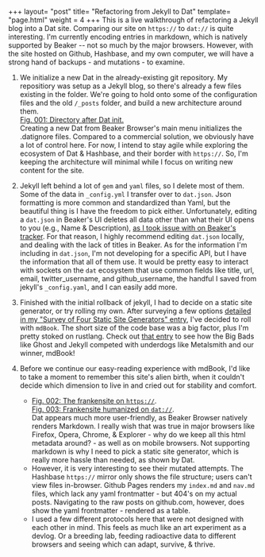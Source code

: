 +++
layout= "post"
title=  "Refactoring from Jekyll to Dat"
template= "page.html"
weight = 4
+++
This is a live walkthrough of refactoring a Jekyll blog into a Dat site. Comparing our site on `https://` to `dat://` is quite interesting. I'm currently encoding entries in markdown, which is natively supported by Beaker -- not so much by the major browsers. However, with the site hosted on Github, Hashbase, and my own computer, we will have a strong hand of backups - and mutations - to examine. 

1. We initialize a new Dat in the already-existing git repository. My repositiory was setup as a Jekyll blog, so there's already a few files existing in the folder. We're going to hold onto some of the configuration files and the old `/_posts` folder, and build a new architecture around them.  
 [Fig. 001: Directory after Dat init.](2019-05-22-dir-after-dat-init.PNG)  
 Creating a new Dat from Beaker Browser's main menu initializes the .datignore files. Compared to a commercial solution, we obviously have a lot of control here. For now, I intend to stay agile while exploring the ecosystem of Dat & Hashbase, and their border with `https://`. So, I'm keeping the architecture will minimal while I focus on writing new content for the site. 

2. Jekyll left behind a lot of `gem` and `yaml` files, so I delete most of them. Some of the data in `_config.yml` I transfer over to `dat.json`. Json formatting is more common and standardized than Yaml, but the beautiful thing is I have the freedom to pick either. Unfortunately, editing a `dat.json` in Beaker's UI deletes all data other than what their UI opens to you (e.g., Name & Description), [as I took issue with on Beaker's tracker](https://github.com/beakerbrowser/beaker/issues/1409). For that reason, I highly recommend editing `dat.json` locally, and dealing with the lack of titles in Beaker. 
 As for the information I'm including in `dat.json`, I'm not developing for a specific API, but I have the information that all of them use. It would be pretty easy to interact with sockets on the `dat` ecosystem that use common fields like title, url, email, twitter_username, and github_username, the handful I saved from jekyll's `_config.yaml`, and I can easily add more.

3. Finished with the initial rollback of jekyll, I had to decide on a static site generator, or try rolling my own. After surveying a few options [detailed in my "Survey of Four Static Site Generators" entry](2019-05-30-four-static-site-generators.html), I've decided to roll with `mdBook`. The short size of the code base was a big factor, plus I'm pretty stoked on rustlang. Check out [that entry](2019-05-30-four-static-site-generators.html) to see how the Big Bads like Ghost and Jekyll competed with underdogs like Metalsmith and our winner, mdBook! 

4. Before we continue our easy-reading experience with mdBook, I'd like to take a moment to remember this site's alien birth, when it couldn't decide which dimension to live in and cried out for stability and comfort. 
	+ [Fig. 002: The frankensite on `https://`](2019-05-22-mirrors-https.png).  
	[Fig. 003: Frankensite humanized on `dat://`](2019-05-22-mirrors-dat.png).  
	Dat appears much more user-friendly, as Beaker Browser natively renders Markdown. I really wish that was true in major browsers like Firefox, Opera, Chrome, & Explorer - why do we keep all this html metadata around? - as well as on mobile browsers. Not supporting markdown is why I need to pick a static site generator, which is really more hassle than needed, as shown by Dat.  
	+ However, it is very interesting to see their mutated attempts. The Hashbase `https://` mirror only shows the file structure; users can't view files in-browser. Github Pages renders my `index.md` and `nav.md` files, which lack any yaml frontmatter - but 404's on my actual posts. Navigating to the raw posts on github.com, however, does show the yaml frontmatter - rendered as a table.  
	+ I used a few different protocols here that were not designed with each other in mind. This feels as much like an art experiment as a devlog. Or a breeding lab, feeding radioactive data to different browsers and seeing which can adapt, survive, & thrive. 